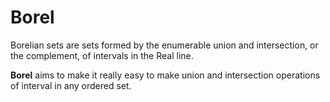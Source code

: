 Borel
=====

Borelian sets are sets formed by the enumerable union and intersection, or the complement, of intervals in the Real line.

**Borel** aims to make it really easy to make union and intersection operations of interval in any ordered set.
